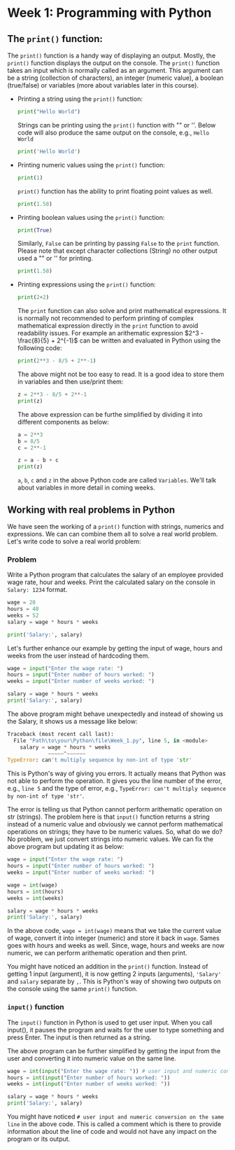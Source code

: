 # Week 1: Programming with Python

## The `print()` function:
The `print()` function is a handy way of displaying an output. Mostly, the `print()` function displays the output on the console. The `print()` function takes an input which is normally called as an argument. This argument can be a string (collection of characters), an integer (numeric value), a boolean (true/false) or variables (more about variables later in this course).

* Printing a string using the `print()` function:
    ```python
    print("Hello World")
    ```
    Strings can be printing using the `print()` function with "" or ''. Below code will also produce the same output on the console, e.g., `Hello World`

    ```python
    print('Hello World')
    ```
    
* Printing numeric values using the `print()` function:
    ```python
    print(1)
    ```

   `print()` function has the ability to print floating point values as well. 

    ```python
    print(1.58)
    ```

* Printing boolean values using the `print()` function:
    ```python
    print(True)
    ```

   Similarly, `False` can be printing by passing `False` to the `print` function. Please note that except character collections (String) no other output used a "" or '' for printing.

    ```python
    print(1.58)
    ```

* Printing expressions using the `print()` function:
    ```python
    print(2+2)
    ```

    The `print` function can also solve and print mathematical expressions. It is normally not recommended to perform printing of complex mathematical expression directly in the `print` function to avoid readability issues. For example an arithematic expression $`2^3 - \frac{8}{5} + 2^{-1}`$ can be written and evaluated in Python using the following code:
  ```python
  print(2**3 - 8/5 + 2**-1)
  ```

  The above might not be too easy to read. It is a good idea to store them in variables and then use/print them:
  ```python
  z = 2**3 - 8/5 + 2**-1
  print(z)
  ```

  The above expression can be furthe simplified by dividing it into different components as below:
  ```python
  a = 2**3
  b = 8/5
  c = 2**-1

  z = a - b + c
  print(z)
  ```
  `a`, `b`, `c` and `z` in the above Python code are called `Variables`. We'll talk about variables in more detail in coming weeks.

## Working with real problems in Python
We have seen the working of a `print()` function with strings, numerics and expressions. We can can combine them all to solve a real world problem. Let's write code to solve a real world problem:

### Problem 
Write a Python program that calculates the salary of an employee provided wage rate, hour and weeks. Print the calculated salary on the console in `Salary: 1234` format.

```python
wage = 20
hours = 40
weeks = 52
salary = wage * hours * weeks

print('Salary:', salary)
```

Let's further enhance our example by getting the input of wage, hours and weeks from the user instead of hardcoding them.

```python
wage = input("Enter the wage rate: ")
hours = input("Enter number of hours worked: ")
weeks = input("Enter number of weeks worked: ")

salary = wage * hours * weeks
print('Salary:', salary)

```

The above program might behave unexpectedly and instead of showing us the Salary, it shows us a message like below:
```python
Traceback (most recent call last):
  File "Path\to\your\Python\file\Week_1.py", line 5, in <module>
    salary = wage * hours * weeks
             ~~~~~^~~~~~~
TypeError: can't multiply sequence by non-int of type 'str'
```
This is Python's way of giving you errors. It actually means that Python was not able to perform the operation. It gives you the line number of the error, e.g., `line 5` and the type of error, e.g., `TypeError: can't multiply sequence by non-int of type 'str'`.

The error is telling us that Python cannot perform arithematic operation on str (strings). The problem here is that `input()` function returns a string instead of a numeric value and obviously we cannot perform mathematical operations on strings; they have to be numeric values. So, what do we do? No problem, we just convert strings into numeric values. We can fix the above program but updating it as below:
```python
wage = input("Enter the wage rate: ")
hours = input("Enter number of hours worked: ")
weeks = input("Enter number of weeks worked: ")

wage = int(wage)
hours = int(hours)
weeks = int(weeks)

salary = wage * hours * weeks
print('Salary:', salary)
```
In the above code, `wage = int(wage)` means that we take the current value of wage, convert it into integer (numeric) and store it back in `wage`. Sames goes with hours and weeks as well. Since, wage, hours and weeks are now numeric, we can perform arithematic operation and then print.

You might have noticed an addition in the `print()` function. Instead of getting 1 input (argument), it is now getting 2 inputs (arguments), `'Salary'` and `salary` separate by `,`. This is Python's way of showing two outputs on the console using the same `print()` function.

### `input()` function
The `input()` function in Python is used to get user input. When you call input(), it pauses the program and waits for the user to type something and press Enter. The input is then returned as a string.

The above program can be further simplified by getting the input from the user and converting it into numeric value on the same line.
```python
wage = int(input("Enter the wage rate: ")) # user input and numeric conversion on the same line
hours = int(input("Enter number of hours worked: "))
weeks = int(input("Enter number of weeks worked: "))

salary = wage * hours * weeks
print('Salary:', salary)
```

You might have noticed `# user input and numeric conversion on the same line` in the above code. This is called a comment which is there to provide information about the line of code and would not have any impact on the program or its output.
